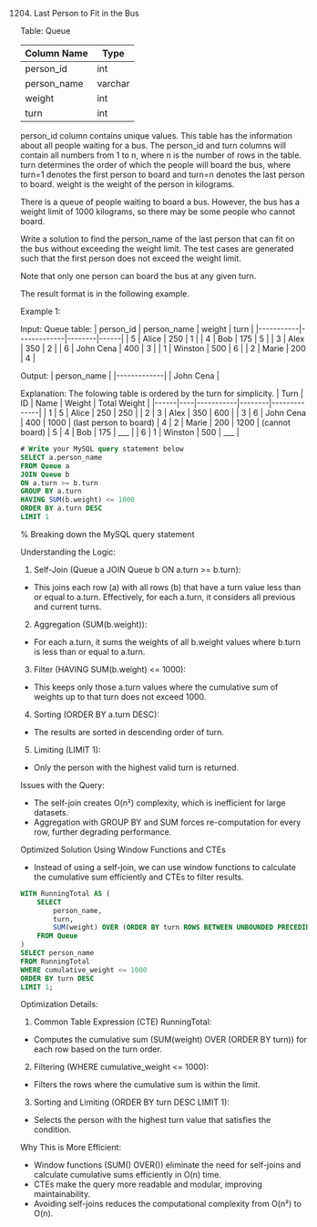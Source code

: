 1204. Last Person to Fit in the Bus

Table: Queue

| Column Name | Type    |
|-------------|---------|
| person_id   | int     |
| person_name | varchar |
| weight      | int     |
| turn        | int     |
person_id column contains unique values.
This table has the information about all people waiting for a bus.
The person_id and turn columns will contain all numbers from 1 to n, where n is the number of rows in the table.
turn determines the order of which the people will board the bus, where turn=1 denotes the first person to board and turn=n denotes the last person to board.
weight is the weight of the person in kilograms.
 

There is a queue of people waiting to board a bus. However, the bus has a weight limit of 1000 kilograms, so there may be some people who cannot board.

Write a solution to find the person_name of the last person that can fit on the bus without exceeding the weight limit. The test cases are generated such that the first person does not exceed the weight limit.

Note that only one person can board the bus at any given turn.

The result format is in the following example.

Example 1:

Input: 
Queue table:
| person_id | person_name | weight | turn |
|-----------|-------------|--------|------|
| 5         | Alice       | 250    | 1    |
| 4         | Bob         | 175    | 5    |
| 3         | Alex        | 350    | 2    |
| 6         | John Cena   | 400    | 3    |
| 1         | Winston     | 500    | 6    |
| 2         | Marie       | 200    | 4    |

Output: 
| person_name |
|-------------|
| John Cena   |

Explanation: The folowing table is ordered by the turn for simplicity.
| Turn | ID | Name      | Weight | Total Weight |
|------|----|-----------|--------|--------------|
| 1    | 5  | Alice     | 250    | 250          |
| 2    | 3  | Alex      | 350    | 600          |
| 3    | 6  | John Cena | 400    | 1000         | (last person to board)
| 4    | 2  | Marie     | 200    | 1200         | (cannot board)
| 5    | 4  | Bob       | 175    | ___          |
| 6    | 1  | Winston   | 500    | ___          |

```sql
# Write your MySQL query statement below
SELECT a.person_name
FROM Queue a
JOIN Queue b
ON a.turn >= b.turn
GROUP BY a.turn
HAVING SUM(b.weight) <= 1000
ORDER BY a.turn DESC
LIMIT 1
```
% Breaking down the MySQL query statement

Understanding the Logic:
1. Self-Join (Queue a JOIN Queue b ON a.turn >= b.turn):
- This joins each row (a) with all rows (b) that have a turn value less than or equal to a.turn. Effectively, for each a.turn, it considers all previous and current turns.

2. Aggregation (SUM(b.weight)):
- For each a.turn, it sums the weights of all b.weight values where b.turn is less than or equal to a.turn.

3. Filter (HAVING SUM(b.weight) <= 1000):
- This keeps only those a.turn values where the cumulative sum of weights up to that turn does not exceed 1000.

4. Sorting (ORDER BY a.turn DESC):
- The results are sorted in descending order of turn.

5. Limiting (LIMIT 1):
- Only the person with the highest valid turn is returned.

Issues with the Query:
- The self-join creates O(n²) complexity, which is inefficient for large datasets.
- Aggregation with GROUP BY and SUM forces re-computation for every row, further degrading performance.

Optimized Solution Using Window Functions and CTEs
- Instead of using a self-join, we can use window functions to calculate the cumulative sum efficiently and CTEs to filter results.
```sql
WITH RunningTotal AS (
    SELECT 
        person_name,
        turn,
        SUM(weight) OVER (ORDER BY turn ROWS BETWEEN UNBOUNDED PRECEDING AND CURRENT ROW) AS cumulative_weight
    FROM Queue
)
SELECT person_name
FROM RunningTotal
WHERE cumulative_weight <= 1000
ORDER BY turn DESC
LIMIT 1;
```
Optimization Details:
1. Common Table Expression (CTE) RunningTotal:
- Computes the cumulative sum (SUM(weight) OVER (ORDER BY turn)) for each row based on the turn order.

2. Filtering (WHERE cumulative_weight <= 1000):
- Filters the rows where the cumulative sum is within the limit.

3. Sorting and Limiting (ORDER BY turn DESC LIMIT 1):
- Selects the person with the highest turn value that satisfies the condition.

Why This is More Efficient:
- Window functions (SUM() OVER()) eliminate the need for self-joins and calculate cumulative sums efficiently in O(n) time.
- CTEs make the query more readable and modular, improving maintainability.
- Avoiding self-joins reduces the computational complexity from O(n²) to O(n).















